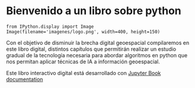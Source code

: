 # Bienvenido a un libro sobre python


```{code-cell} ipython3
from IPython.display import Image
Image(filename='imagenes/logo.png', width=400, height=150)
```

Con el objetivo de disminuir la brecha digital geoespacial compilaremos en este libro digital, distintos capítulos que permitirán realizar un estudio gradual de la tecnología necesaria para abordar algoritmos en python que nos permitan aplicar técnicas de IA a información geoespacial.

Este libro interactivo digital está desarrollado con [Jupyter Book documentation](https://jupyterbook.org) 

```{tableofcontents}
```
